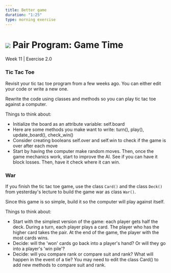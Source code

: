 ```yaml
---
title: Better game
duration: "1:25"
type: morning exercise
---
```


# ![](https://ga-dash.s3.amazonaws.com/production/assets/logo-9f88ae6c9c3871690e33280fcf557f33.png) Pair Program: Game Time
Week 11 | Exercise 2.0


### Tic Tac Toe
Revisit your tic tac toe program from a few weeks ago. You can either edit your code or write a new one.

Rewrite the code using classes and methods so you can play tic tac toe against a computer.

Things to think about:
- Initialize the board as an attribute variable: self.board
- Here are some methods you make want to write: turn(), play(), update_board(), check_win()
- Consider creating booleans self.over and self.win to check if the game is over after each move
- Start by having the computer make random moves. Then, once the game mechanics work, start to improve the AI. See if you can have it block losses. Then, have it check where it can win.

### War
If you finish the tic tac toe game, use the class `Card()` and the class `Deck()` from yesterday's lecture to build the game war as class `War()`.

Since this game is so simple, build it so the computer will play against itself.

Things to think about:
- Start with the simplest version of the game: each player gets half the deck. During a turn, each player plays a card. The player who has the higher card takes the pair. At the end of the game, the player with the most cards wins. 
- Decide: will the 'won' cards go back into a player's hand? Or will they go into a player's 'win pile'?
- Decide: will you compare rank or compare suit and rank? What will happen in the event of a tie? You may need to edit the class Card() to add new methods to compare suit and rank.
